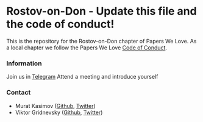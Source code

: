 # Rostov-on-Don - Update this file and the code of conduct!

This is the repository for the Rostov-on-Don chapter of Papers We Love. As a local chapter we follow the Papers We Love [Code of Conduct](https://github.com/papers-we-love/rostov-on-don/blob/master/code-of-conduct.md).

### Information

Join us in [Telegram](https://t.me/joinchat/D_PmFUtbpB3bIzRhtjYVcA)
Attend a meeting and introduce yourself

### Contact

* Murat Kasimov ([Github](https://github.com/iokasimov), [Twitter](https://twitter.com/iokasimovm))
* Viktor Gridnevsky ([Github](https://github.com/6r1d), [Twitter](https://twitter.com/I_am_6r1d))
